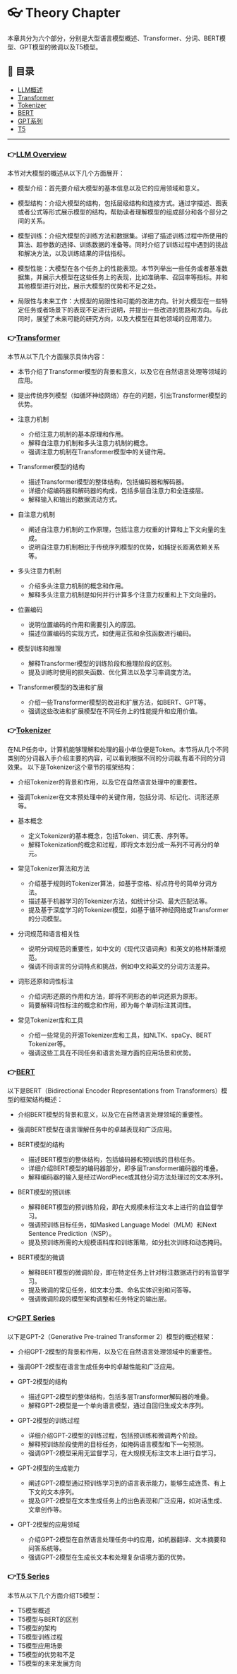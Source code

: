 # 👓 Theory Chapter
本章共分为六个部分，分别是大型语言模型概述、Transformer、分词、BERT模型、GPT模型的微调以及T5模型。
## 📔 目录

- [LLM概述](gpt2_finetuning.md)
- [Transformer](Transformer_md/Transformer.md)
- [Tokenizer](token.md)
- [BERT](gpt2_finetuning.md)
- [GPT系列](gpt2_finetuning.md)
- [T5](gpt2_finetuning.md)

---
### 👉[LLM Overview](gpt2_finetuning.md)
本节对大模型的概述从以下几个方面展开：

- 模型介绍：首先要介绍大模型的基本信息以及它的应用领域和意义。

- 模型结构：介绍大模型的结构，包括层级结构和连接方式。通过字描述、图表或者公式等形式展示模型的结构，帮助读者理解模型的组成部分和各个部分之间的关系。

- 模型训练：介绍大模型的训练方法和数据集。详细了描述训练过程中所使用的算法、超参数的选择、训练数据的准备等。同时介绍了训练过程中遇到的挑战和解决方法，以及训练结果的评估指标。

- 模型性能：大模型在各个任务上的性能表现。本节列举出一些任务或者基准数据集，并展示大模型在这些任务上的表现，比如准确率、召回率等指标。并和其他模型进行对比，展示大模型的优势和不足之处。

- 局限性与未来工作：大模型的局限性和可能的改进方向。针对大模型在一些特定任务或者场景下的表现不足进行说明，并提出一些改进的思路和方向。与此同时，展望了未来可能的研究方向，以及大模型在其他领域的应用潜力。

### 👉[Transformer](Transformer_md/Transformer.md)
本节从以下几个方面展示具体内容：

- 本节介绍了Transformer模型的背景和意义，以及它在自然语言处理等领域的应用。
- 提出传统序列模型（如循环神经网络）存在的问题，引出Transformer模型的优势。
- 注意力机制
   - 介绍注意力机制的基本原理和作用。
   - 解释自注意力机制和多头注意力机制的概念。
   - 强调注意力机制在Transformer模型中的关键作用。

- Transformer模型的结构
   - 描述Transformer模型的整体结构，包括编码器和解码器。
   - 详细介绍编码器和解码器的构成，包括多层自注意力和全连接层。
   - 解释输入和输出的数据流动方式。

- 自注意力机制
   - 阐述自注意力机制的工作原理，包括注意力权重的计算和上下文向量的生成。
   - 说明自注意力机制相比于传统序列模型的优势，如捕捉长距离依赖关系等。

- 多头注意力机制
   - 介绍多头注意力机制的概念和作用。
   - 解释多头注意力机制是如何并行计算多个注意力权重和上下文向量的。

- 位置编码
   - 说明位置编码的作用和需要引入的原因。
   - 描述位置编码的实现方式，如使用正弦和余弦函数进行编码。

- 模型训练和推理
   - 解释Transformer模型的训练阶段和推理阶段的区别。
   - 提及训练时使用的损失函数、优化算法以及学习率调度方法。

- Transformer模型的改进和扩展
   - 介绍一些Transformer模型的改进和扩展方法，如BERT、GPT等。
   - 强调这些改进和扩展模型在不同任务上的性能提升和应用价值。

### 👉[Tokenizer](token.md)
在NLP任务中，计算机能够理解和处理的最小单位便是Token。本节将从几个不同类别的分词器入手介绍主要的内容，可以看到根据不同的分词器,有着不同的分词效果。
以下是Tokenizer这个章节的框架结构：

- 介绍Tokenizer的背景和作用，以及它在自然语言处理中的重要性。
- 强调Tokenizer在文本预处理中的关键作用，包括分词、标记化、词形还原等。

- 基本概念
   - 定义Tokenizer的基本概念，包括Token、词汇表、序列等。
   - 解释Tokenization的概念和过程，即将文本划分成一系列不可再分的单元。

- 常见Tokenizer算法和方法
   - 介绍基于规则的Tokenizer算法，如基于空格、标点符号的简单分词方法。
   - 描述基于机器学习的Tokenizer方法，如统计分词、最大匹配法等。
   - 提及基于深度学习的Tokenizer模型，如基于循环神经网络或Transformer的分词模型。

- 分词规范和语言相关性
   - 说明分词规范的重要性，如中文的《现代汉语词典》和英文的格林斯潘规范。
   - 强调不同语言的分词特点和挑战，例如中文和英文的分词方法差异。

- 词形还原和词性标注
   - 介绍词形还原的作用和方法，即将不同形态的单词还原为原形。
   - 简要解释词性标注的概念和作用，即为每个单词标注其词性。

- 常见Tokenizer库和工具
   - 介绍一些常见的开源Tokenizer库和工具，如NLTK、spaCy、BERT Tokenizer等。
   - 强调这些工具在不同任务和语言处理方面的应用场景和优势。

### 👉[BERT](gpt2_finetuning.md)
以下是BERT（Bidirectional Encoder Representations from Transformers）模型的框架结构概述：

- 介绍BERT模型的背景和意义，以及它在自然语言处理领域的重要性。
- 强调BERT模型在语言理解任务中的卓越表现和广泛应用。

- BERT模型的结构
   - 描述BERT模型的整体结构，包括编码器和预训练的目标任务。
   - 详细介绍BERT模型的编码器部分，即多层Transformer编码器的堆叠。
   - 解释编码器的输入是经过WordPiece或其他分词方法处理过的文本序列。

- BERT模型的预训练
   - 解释BERT模型的预训练阶段，即在大规模未标注文本上进行的自监督学习。
   - 强调预训练目标任务，如Masked Language Model（MLM）和Next Sentence Prediction（NSP）。
   - 提及预训练所需的大规模语料库和训练策略，如分批次训练和动态掩码。

- BERT模型的微调
   - 解释BERT模型的微调阶段，即在特定任务上针对标注数据进行的有监督学习。
   - 提及微调的常见任务，如文本分类、命名实体识别和问答等。
   - 强调微调阶段的模型架构调整和任务特定的输出层。

### 👉[GPT Series](gpt2_finetuning.md)
以下是GPT-2（Generative Pre-trained Transformer 2）模型的概述框架：

- 介绍GPT-2模型的背景和作用，以及它在自然语言处理领域中的重要性。
- 强调GPT-2模型在语言生成任务中的卓越性能和广泛应用。
- GPT-2模型的结构
   - 描述GPT-2模型的整体结构，包括多层Transformer解码器的堆叠。
   - 解释GPT-2模型是一个单向语言模型，通过自回归生成文本序列。

- GPT-2模型的训练过程
   - 详细介绍GPT-2模型的训练过程，包括预训练和微调两个阶段。
   - 解释预训练阶段使用的目标任务，如掩码语言模型和下一句预测。
   - 强调GPT-2模型采用无监督学习，在大规模无标注文本上进行自学习。

- GPT-2模型的生成能力
   - 阐述GPT-2模型通过预训练学习到的语言表示能力，能够生成连贯、有上下文的文本序列。
   - 提及GPT-2模型在文本生成任务上的出色表现和广泛应用，如对话生成、文章创作等。

- GPT-2模型的应用领域
   - 介绍GPT-2模型在自然语言处理任务中的应用，如机器翻译、文本摘要和问答系统等。
   - 强调GPT-2模型在生成长文本和处理复杂语境方面的优势。

### 👉[T5 Series](gpt2_finetuning.md)
本节从以下几个方面介绍T5模型：

- T5模型概述
- T5模型与BERT的区别
- T5模型的架构
- T5模型训练过程
- T5模型应用场景
- T5模型的优势和不足
- T5模型的未来发展方向